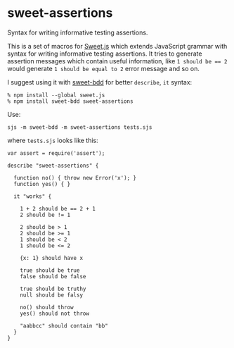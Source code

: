 # sweet-assertions

Syntax for writing informative testing assertions.

This is a set of macros for [Sweet.js][1] which extends JavaScript grammar with
syntax for writing informative testing assertions. It tries to generate
assertion messages which contain useful information, like `1 should be == 2`
would generate `1 should be equal to 2` error message and so on.

I suggest using it with [sweet-bdd][2] for better `describe`, `it` syntax:

    % npm install --global sweet.js
    % npm install sweet-bdd sweet-assertions

Use:

    sjs -m sweet-bdd -m sweet-assertions tests.sjs

where `tests.sjs` looks like this:

    var assert = require('assert');

    describe "sweet-assertions" {

      function no() { throw new Error('x'); }
      function yes() { }

      it "works" {

        1 + 2 should be == 2 + 1
        2 should be != 1

        2 should be > 1
        2 should be >= 1
        1 should be < 2
        1 should be <= 2

        {x: 1} should have x

        true should be true
        false should be false

        true should be truthy
        null should be falsy

        no() should throw
        yes() should not throw

        "aabbcc" should contain "bb"
      }
    }

[1]: http://sweetjs.org/
[2]: https://github.com/Havvy/sweet-bdd
